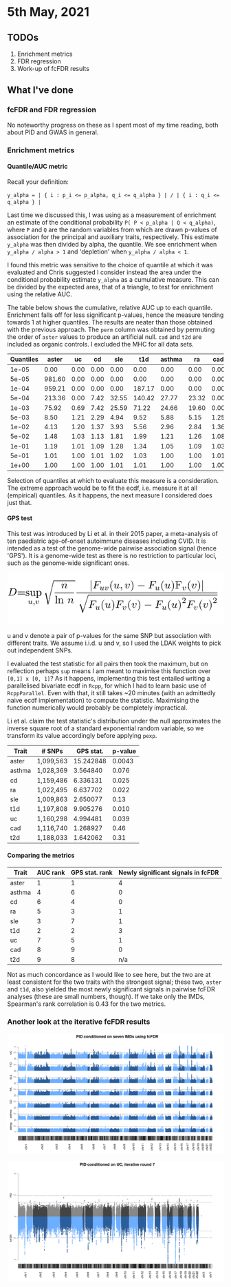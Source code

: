 # 5th May, 2021

## TODOs 

1. Enrichment metrics
2. FDR regression
3. Work-up of fcFDR results

## What I've done

### fcFDR and FDR regression

No noteworthy progress on these as I spent most of my time reading, both about PID and GWAS in general.

### Enrichment metrics

#### Quantile/AUC metric 

Recall your definition:

```
y_alpha = | { i : p_i <= p_alpha, q_i <= q_alpha } | / | { i : q_i <= q_alpha } |
```

Last time we discussed this, I was using as a measurement of enrichment an estimate of the conditional probability `P( P < p_alpha | Q < q_alpha)`, where `P` and `Q` are the random variables from which are drawn p-values of association for the principal and auxiliary traits, respectively. This estimate `y_alpha` was then divided by alpha, the quantile. We see enrichment when `y_alpha / alpha > 1` and 'depletion' when `y_alpha / alpha < 1`. 

I found this metric was sensitive to the choice of quantile at which it was evaluated and Chris suggested I consider instead the area under the conditional probability estimate `y_alpha` as a cumulative measure. This can be divided by the expected area, that of a triangle, to test for enrichment using the relative AUC.

The table below shows the cumulative, relative AUC up to each quantile. Enrichment falls off for less significant p-values, hence the measure tending towards 1 at higher quantiles. The results are neater than those obtained with the previous approach. The `perm` column was obtained by permuting the order of `aster` values to produce an artificial null. `cad` and `t2d` are included as organic controls. I excluded the MHC for all data sets.

| Quantiles |  aster |   uc |   cd |   sle |    t1d | asthma |    ra |  cad |  t2d | perm |
|-----------|--------|------|------|-------|--------|--------|-------|------|------|------|
|     1e-05 |   0.00 | 0.00 | 0.00 |  0.00 |   0.00 |   0.00 |  0.00 | 0.00 | 0.00 | 0.00 |
|     5e-05 | 981.60 | 0.00 | 0.00 |  0.00 |   0.00 |   0.00 |  0.00 | 0.00 | 0.00 | 0.00 |
|     1e-04 | 959.21 | 0.00 | 0.00 |  0.00 | 187.17 |   0.00 |  0.00 | 0.00 | 0.00 | 0.00 |
|     5e-04 | 213.36 | 0.00 | 7.42 | 32.55 | 140.42 |  27.77 | 23.32 | 0.00 | 0.00 | 1.47 |
|     1e-03 |  75.92 | 0.69 | 7.42 | 25.59 |  71.22 |  24.66 | 19.60 | 0.00 | 0.29 | 1.37 |
|     5e-03 |   8.50 | 1.21 | 2.29 |  4.94 |   9.52 |   5.88 |  5.15 | 1.25 | 0.97 | 1.17 |
|     1e-02 |   4.13 | 1.20 | 1.37 |  3.93 |   5.56 |   2.96 |  2.84 | 1.36 | 1.02 | 1.11 |
|     5e-02 |   1.48 | 1.03 | 1.13 |  1.81 |   1.99 |   1.21 |  1.26 | 1.08 | 0.99 | 1.02 |
|     1e-01 |   1.19 | 1.01 | 1.09 |  1.28 |   1.34 |   1.05 |  1.09 | 1.03 | 1.00 | 1.01 |
|     5e-01 |   1.01 | 1.00 | 1.01 |  1.02 |   1.03 |   1.00 |  1.00 | 1.01 | 1.00 | 1.00 |
|     1e+00 |   1.00 | 1.00 | 1.00 |  1.01 |   1.01 |   1.00 |  1.00 | 1.00 | 1.00 |  1.0 |

Selection of quantiles at which to evaluate this measure is a consideration. The extreme approach would be to fit the ecdf, i.e. measure it at all (empirical) quantiles. As it happens, the next measure I considered does just that.

#### GPS test

This test was introduced by Li et al. in their 2015 paper, a meta-analysis of ten paediatric age-of-onset autoimmune diseases including CVID. It is intended as a test of the genome-wide pairwise association signal (hence 'GPS'). It is a genome-wide test as there is no restriction to particular loci, such as the genome-wide significant ones. 

![](/images/050521/gps_stat.png)

u and v denote a pair of p-values for the same SNP but association with different traits. We assume i.i.d. u and v, so I used the LDAK weights to pick out independent SNPs. 

I evaluated the test statistic for all pairs then took the maximum, but on reflection perhaps `sup` means I am meant to maximise this function over `[0,1] x [0, 1]`? As it happens, implementing this test entailed writing a parallelised bivariate ecdf in `Rcpp`, for which I had to learn basic use of `RcppParallel`. Even with that, it still takes ~20 minutes (with an admittedly naive ecdf implementation) to compute the statistic. Maximising the function numerically would probably be completely impractical. 

Li et al. claim the test statistic's distribution under the null approximates the inverse square root of a standard exponential random variable, so we transform its value accordingly before applying `pexp`. 

| Trait  | # SNPs    | GPS stat. | p-value |
|--------|-----------|-----------|---------|
| aster  | 1,099,563 | 15.242848 |  0.0043 |
| asthma | 1,028,369 |  3.564840 |   0.076 |
| cd     | 1,159,486 |  6.336131 |   0.025 |
| ra     | 1,022,495 |  6.637702 |   0.022 |
| sle    | 1,009,863 |  2.650077 |    0.13 |
| t1d    | 1,197,808 |  9.905276 |   0.010 |
| uc     | 1,160,298 |  4.994481 |   0.039 |
| cad    | 1,116,740 |  1.268927 |    0.46 |
| t2d    | 1,188,033 |  1.642062 |    0.31 |

#### Comparing the metrics

| Trait  | AUC rank | GPS stat. rank | Newly significant signals in fcFDR |
|--------|----------|----------------|------------------------------------|
| aster  |        1 |              1 |                                  4 |
| asthma |        4 |              6 |                                  0 |
| cd     |        6 |              4 |                                  0 |
| ra     |        5 |              3 |                                  1 |
| sle    |        3 |              7 |                                  1 |
| t1d    |        2 |              2 |                                  3 |
| uc     |        7 |              5 |                                  1 |
| cad    |        8 |              9 |                                  0 |
| t2d    |        9 |              8 |                                n/a |

Not as much concordance as I would like to see here, but the two are at least consistent for the two traits with the strongest signal; these two, `aster` and `t1d`, also yielded the most newly significant signals in pairwise fcFDR analyses (these are small numbers, though). If we take only the IMDs, Spearman's rank correlation is 0.43 for the two metrics.

### Another look at the iterative fcFDR results

![](/images/050521/pid_seven_imd.png)

![](/images/050521/icfdr_v_uc_it_7.png)

